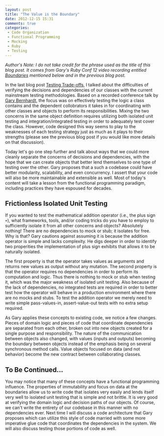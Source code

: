 ```yaml
---
layout: post
title: "The Value is the Boundary"
date: 2012-12-15 15:31
comments: true
categories:
 - Code Organization
 - Functional Programming
 - Mocking
 - Ruby
 - Testing
---
```


*Author's Note: I do not take credit for the phrase used as the title of this
blog post. It comes from Gary's Ruby Conf 12 video recording entitled
<u>Boundaries</u> mentioned below and in the previous blog post.*

In the last blog post [Testing
Trade-offs](/blog/2012/12/08/testing-trade-offs/), I talked about the
difficulties of verifying the decisions and dependencies of our classes with the
current mainstream testing methodologies. Based on a recorded conference talk by
[Gary Bernhardt](https://twitter.com/garybernhardt), the focus was on
effectively testing the logic a class contains and the dependent collobrators it
takes in for coordinating with other classes and objects to perform its
responsibilities. Mixing the two concerns in the same object definition requires
utilizing both isolated unit testing and integration/integrated testing in order
to adequately test cover the class. However, code designed this way seems to
play to the weaknesses of each testing strategy just as much as it plays to
their strengths (please see the previous blog post if you would like more
details on that discussion).

Today let's go one step further and talk about ways that we could more cleanly
separate the concerns of decisions and dependencies, with the hope that we can
create objects that better lend themselves to one type of testing over the
other. Gary proposes that a such a codebase could have better modularity,
scalability, and even concurrency. I assert that your code will also be more
maintainable and extensible as well. Most of today's content will take a lesson
from the functional programming paradigm, including practices they have espoused
for decades.

Frictionless Isolated Unit Testing
----------------------------------

If you wanted to test the mathematical addition operator (i.e., the plus sign
`+`), what frameworks, tools, and/or coding tricks do you have to employ to
sufficiently isolate it from all other concerns and objects? Absolutely nothing!
There are no dependencies to mock or stub; it isolates for free. Why is that?
Gary cautions against assuming it is because the addition operator is simple and
lacks complexity. He digs deeper in order to identify two properities the
implementation of plus sign exhibits that allows it to be naturally isolated.

The first property is that the operator takes values as arguments and returns
new values as output without any mutation. The second property is that the
operator requires no dependencies in order to perform its computation and logic.
Thus there is nothing to mock or stub when testing it, which was the major
weakness of isolated unit testing. Also because of the lack of dependencies, no
integrated tests are required in order to better test how the operator will
behave in a production environment where there are no mocks and stubs. To test
the addition operator we merely need to write simple pass-values-in,
assert-value-out tests with no extra setup required.

As Gary applies these concepts to existing code, we notice a few changes. Pieces
of domain logic and pieces of code that coordinate dependencies are separated
from each other, broken out into new objects created for a single purpose and
responsibility. The nature of the communication between objects also changed,
with values (inputs and outputs) becoming the boundary between objects instead
of the emphasis being on several synchronous method calls. Value objects focused
on data (and not behavior) become the new contract between collaborating
classes.

To Be Continued...
------------------

You may notice that many of these concepts have a functional programming
influence. The properties of immutability and focus on data at the boundaries
allow us to write code that isolates very easily and lends itself very well to
isolated unit testing that is simple and not brittle. It is very good at
verifying the domain logic and decision paths of our objects. Of course, we
can't write the entirety of our codebase in this manner with no dependencies
ever. Next time I will discuss a code architecture that Gary proposes which can
utilize this style of code married with some more imperative glue code that
coordinates the dependencies in the system. We will also discuss testing those
portions of code as well.
